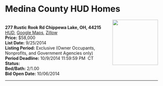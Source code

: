 # Medina County HUD Homes

[<img alt="" src="https://www.hudhomestore.com/pages/ImageShow.aspx?Case=412-435784" align="right" style="height:150px;">](http://www.hudhomestore.com/Listing/PropertyDetails.aspx?caseNumber=412-435784)  
**277 Rustic Rook Rd Chippewa Lake, OH, 44215**  
[HUD](http://www.hudhomestore.com/Listing/PropertyDetails.aspx?caseNumber=412-435784), [Google Maps](http://maps.google.com/maps?q=277+Rustic+Rook+Rd+Chippewa+Lake%2C+OH%2C+44215), [Zillow](http://www.zillow.com/homes/277+Rustic+Rook+Rd+Chippewa+Lake%2C+OH%2C+44215/)  
**Price:** $58,000  
**List Date:** 9/25/2014  
**Listing Period:** Exclusive (Owner Occupants, Nonprofits, and Government Agencies only)  
**Period Deadline:** 10/9/2014 11:59:59 PM  CT  
**Status:**   
**Bed/Bath:** 2/1.00  
**Bid Open Date:** 10/06/2014

***

